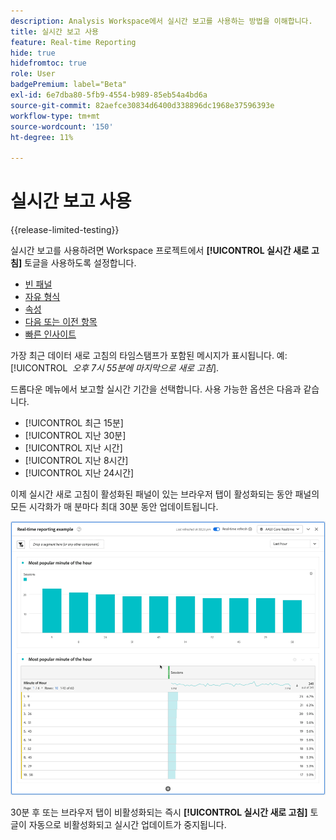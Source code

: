```yaml
---
description: Analysis Workspace에서 실시간 보고를 사용하는 방법을 이해합니다.
title: 실시간 보고 사용
feature: Real-time Reporting
hide: true
hidefromtoc: true
role: User
badgePremium: label="Beta"
exl-id: 6e7dba80-5fb9-4554-b989-85eb54a4bd6a
source-git-commit: 82aefce30834d6400d338896dc1968e37596393e
workflow-type: tm+mt
source-wordcount: '150'
ht-degree: 11%

---
```


# 실시간 보고 사용

{{release-limited-testing}}

실시간 보고를 사용하려면 Workspace 프로젝트에서 **[!UICONTROL 실시간 새로 고침]** 토글을 사용하도록 설정합니다.



* [빈 패널](/help/analysis-workspace/c-panels/blank-panel.md)
* [자유 형식](/help/analysis-workspace/c-panels/freeform-panel.md)
* [속성](/help/analysis-workspace/c-panels/attribution.md)
* [다음 또는 이전 항목](/help/analysis-workspace/c-panels/next-previous.md)
* [빠른 인사이트](/help/analysis-workspace/c-panels/quickinsight.md)

가장 최근 데이터 새로 고침의 타임스탬프가 포함된 메시지가 표시됩니다. 예: [!UICONTROL &#x200B; *오후 7시 55분에 마지막으로 새로 고침*].

드롭다운 메뉴에서 보고할 실시간 기간을 선택합니다. 사용 가능한 옵션은 다음과 같습니다.

* [!UICONTROL 최근 15분]
* [!UICONTROL 지난 30분]
* [!UICONTROL 지난 시간]
* [!UICONTROL 지난 8시간]
* [!UICONTROL 지난 24시간]

이제 실시간 새로 고침이 활성화된 패널이 있는 브라우저 탭이 활성화되는 동안 패널의 모든 시각화가 매 분마다 최대 30분 동안 업데이트됩니다.

![실시간 새로 고침](assets/real-time-refresh.gif)

30분 후 또는 브라우저 탭이 비활성화되는 즉시 **[!UICONTROL 실시간 새로 고침]** 토글이 자동으로 비활성화되고 실시간 업데이트가 중지됩니다.
